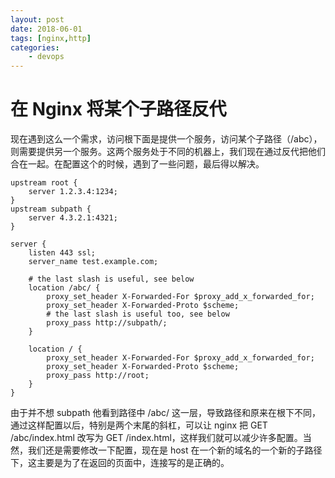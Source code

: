 ```yaml
---
layout: post
date: 2018-06-01
tags: [nginx,http]
categories:
    - devops
---
```


# 在 Nginx 将某个子路径反代

现在遇到这么一个需求，访问根下面是提供一个服务，访问某个子路径（/abc），则需要提供另一个服务。这两个服务处于不同的机器上，我们现在通过反代把他们合在一起。在配置这个的时候，遇到了一些问题，最后得以解决。

```
upstream root {
    server 1.2.3.4:1234;
}
upstream subpath {
    server 4.3.2.1:4321;
}

server {
    listen 443 ssl;
    server_name test.example.com;

    # the last slash is useful, see below
    location /abc/ {
        proxy_set_header X-Forwarded-For $proxy_add_x_forwarded_for;
        proxy_set_header X-Forwarded-Proto $scheme;
        # the last slash is useful too, see below
        proxy_pass http://subpath/;
    }

    location / {
        proxy_set_header X-Forwarded-For $proxy_add_x_forwarded_for;
        proxy_set_header X-Forwarded-Proto $scheme;
        proxy_pass http://root;
    }
}
```

由于并不想 subpath 他看到路径中 /abc/ 这一层，导致路径和原来在根下不同，通过这样配置以后，特别是两个末尾的斜杠，可以让 nginx 把 GET /abc/index.html 改写为 GET /index.html，这样我们就可以减少许多配置。当然，我们还是需要修改一下配置，现在是 host 在一个新的域名的一个新的子路径下，这主要是为了在返回的页面中，连接写的是正确的。
